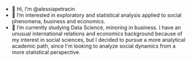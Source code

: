 - 👋 Hi, I’m @alessiapetracin
- 👀 I’m interested in exploratory and statistical analysis applied to social phenomena, business and economics.
- 🌱 I’m currently studying Data Science, minoring in business. I have an unusual international relations and economics background because of my interest in social sciences,
  but I decided to pursue a more analytical academic path, since I'm looking to analyze social dynamics from a more statistical perspective.

<!---
alessiapetracin/alessiapetracin is a ✨ special ✨ repository because its `README.md` (this file) appears on your GitHub profile.
You can click the Preview link to take a look at your changes.
--->

